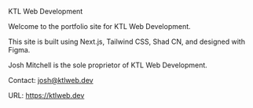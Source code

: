 KTL Web Development

Welcome to the portfolio site for KTL Web Development.

This site is built using Next.js, Tailwind CSS, Shad CN, and designed with Figma.

Josh Mitchell is the sole proprietor of KTL Web Development.

Contact: josh@ktlweb.dev

URL: https://ktlweb.dev

